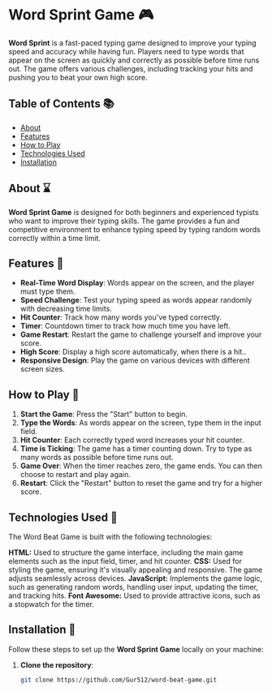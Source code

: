 # Word Sprint Game :video_game:

**Word Sprint** is a fast-paced typing game designed to improve your typing speed and accuracy while having fun. Players need to type words that appear on the screen as quickly and correctly as possible before time runs out. The game offers various challenges, including tracking your hits and pushing you to beat your own high score.

## Table of Contents :books:

- [About](#about)
- [Features](#features)
- [How to Play](#how-to-play)
- [Technologies Used](#technologies-used)
- [Installation](#installation)


## About :hourglass:

**Word Sprint Game** is designed for both beginners and experienced typists who want to improve their typing skills. The game provides a fun and competitive environment to enhance typing speed by typing random words correctly within a time limit.

## Features :wrench:

- **Real-Time Word Display**: Words appear on the screen, and the player must type them.
- **Speed Challenge**: Test your typing speed as words appear randomly with decreasing time limits.
- **Hit Counter**: Track how many words you've typed correctly.
- **Timer**: Countdown timer to track how much time you have left.
- **Game Restart**: Restart the game to challenge yourself and improve your score.
- **High Score**: Display a high score automatically, when there is a hit..
- **Responsive Design**: Play the game on various devices with different screen sizes.

## How to Play :rocket:

1. **Start the Game**: Press the "Start" button to begin.
2. **Type the Words**: As words appear on the screen, type them in the input field.
3. **Hit Counter**: Each correctly typed word increases your hit counter.
4. **Time is Ticking**: The game has a timer counting down. Try to type as many words as possible before time runs out.
5. **Game Over**: When the timer reaches zero, the game ends. You can then choose to restart and play again.
6. **Restart**: Click the "Restart" button to reset the game and try for a higher score.

## Technologies Used :hammer:

The Word Beat Game is built with the following technologies:

**HTML:** Used to structure the game interface, including the main game elements such as the input field, timer, and hit counter.
**CSS:** Used for styling the game, ensuring it's visually appealing and responsive. The game adjusts seamlessly across devices.
**JavaScript:** Implements the game logic, such as generating random words, handling user input, updating the timer, and tracking hits.
**Font Awesome:** Used to provide attractive icons, such as a stopwatch for the timer.

## Installation :iphone:

Follow these steps to set up the **Word Sprint Game** locally on your machine:

1. **Clone the repository**:
   ```bash
   git clone https://github.com/Gur512/word-beat-game.git
